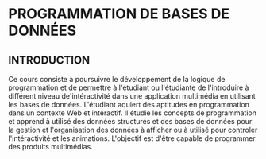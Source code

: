 # PROGRAMMATION DE BASES DE DONNÉES 
## INTRODUCTION 
Ce cours consiste à poursuivre le développement de la logique de programmation et de permettre à l'étudiant ou l'étudiante de l'introduire à différent niveau de'intéractivité dans une application multimédia en utilisant les bases de données. L'étudiant aquiert des aptitudes en programmation dans un contexte Web et interactif. Il étudie les concepts de programmation et apprend à utilisé des données structurés et des bases de données pour la gestion et l'organisation des données à afficher ou à utilisé pour controler l'intéractivité et les animations. L'objectif est d'être capable de programmer des produits multimédias. 
